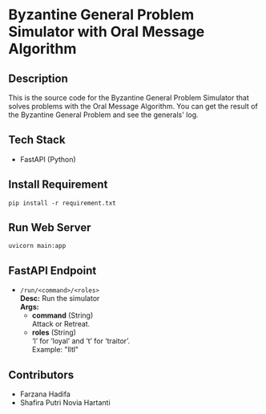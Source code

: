 # Byzantine General Problem Simulator with Oral Message Algorithm


## Description

This is the source code for the Byzantine General Problem Simulator that solves problems with the Oral Message Algorithm. You can get the result of the Byzantine General Problem and see the generals' log.


## Tech Stack

- FastAPI (Python)


## Install Requirement

```
pip install -r requirement.txt
```


## Run Web Server

```
uvicorn main:app
```


## FastAPI Endpoint

- `/run/<command>/<roles>`
  <br>
  **Desc:** Run the simulator<br>
  **Args:**
  - **command** (String)<br>
    Attack or Retreat.
  - **roles** (String)<br>
    ‘l’ for ‘loyal’ and ‘t’ for ‘traitor’.<br>
    Example: "lltl"


## Contributors

- Farzana Hadifa
- Shafira Putri Novia Hartanti

